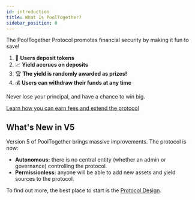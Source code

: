 ```yaml
---
id: introduction
title: What Is PoolTogether?
sidebar_position: 0
---
```


The PoolTogether Protocol promotes financial security by making it fun to save!

1. 🏦 **Users deposit tokens**
2. 📈 **Yield accrues on deposits**
3. 🏆 **The yield is randomly awarded as prizes!**
4. 💰 **Users can withdraw their funds at any time**

Never lose your principal, and have a chance to win big.

[Learn how you can earn fees and extend the protocol](./guides)

## What's New in V5

Version 5 of PoolTogether brings massive improvements. The protocol is now:

- **Autonomous:** there is no central entity (whether an admin or governance) controlling the protocol.
- **Permissionless:** anyone will be able to add new assets and yield sources to the protocol.

To find out more, the best place to start is the [Protocol Design](./design).
